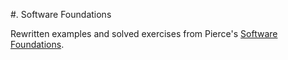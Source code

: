 #. Software Foundations

Rewritten examples and solved exercises from Pierce's [Software Foundations](http://www.cis.upenn.edu/~bcpierce/sf/current/toc.html).
